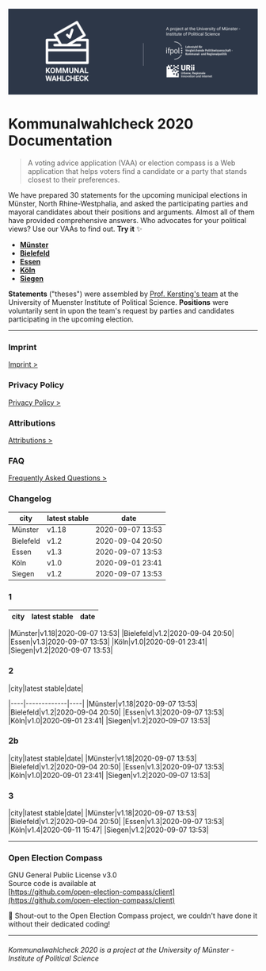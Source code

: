 ![Kommunalwahlcheck](img/kwc-git-header.svg)
<style>
.tablelines table, .tablelines td, .tablelines th {
        border: 1px solid black;
        }
</style>

# Kommunalwahlcheck 2020 Documentation

> A voting advice application (VAA) or election compass is a Web application that helps voters find a candidate or a party that stands closest to their preferences.

We have prepared 30 statements for the upcoming municipal elections in Münster, North Rhine-Westphalia, and asked the participating parties and mayoral candidates about their positions and arguments. Almost all of them have provided comprehensive answers. Who advocates for your political views? Use our VAAs to find out. **Try it** ✨

- **[Münster](https://muenster.kommunalwahlcheck.de)**
- **[Bielefeld](https://bielefeld.kommunalwahlcheck.de)**
- **[Essen](https://essen.kommunalwahlcheck.de)**
- **[Köln](https://koeln.kommunalwahlcheck.de)**
- **[Siegen](https://siegen.kommunalwahlcheck.de)**

**Statements** ("theses") were assembled by [Prof. Kersting's team](https://www.uni-muenster.de/IfPol/Kersting/URII/) at the University of Muenster Institute of Political Science. **Positions** were voluntarily sent in upon the team's request by parties and candidates participating in the upcoming election.

---

### Imprint
[Imprint >](imprint.md)

### Privacy Policy
[Privacy Policy >](privacy.md)

### Attributions
[Attributions >](attributions.md)

### FAQ
[Frequently Asked Questions >](https://www.uni-muenster.de/IfPol/Kersting/online-wahlhilfe/Kommunalwahlcheck-FAQ.html)

### Changelog
|city|latest stable|date|
|----|-------------|----|
|Münster|v1.18|2020-09-07 13:53|
|Bielefeld|v1.2|2020-09-04 20:50|
|Essen|v1.3|2020-09-07 13:53|
|Köln|v1.0|2020-09-01 23:41|
|Siegen|v1.2|2020-09-07 13:53|

### 1
|city|latest stable|date|
|----|-------------|----|

|Münster|v1.18|2020-09-07 13:53|
|Bielefeld|v1.2|2020-09-04 20:50|
|Essen|v1.3|2020-09-07 13:53|
|Köln|v1.0|2020-09-01 23:41|
|Siegen|v1.2|2020-09-07 13:53|

### 2
|city|latest stable|date|

|----|-------------|----|
|Münster|v1.18|2020-09-07 13:53|
|Bielefeld|v1.2|2020-09-04 20:50|
|Essen|v1.3|2020-09-07 13:53|
|Köln|v1.0|2020-09-01 23:41|
|Siegen|v1.2|2020-09-07 13:53|

### 2b
|city|latest stable|date|
|Münster|v1.18|2020-09-07 13:53|
|Bielefeld|v1.2|2020-09-04 20:50|
|Essen|v1.3|2020-09-07 13:53|
|Köln|v1.0|2020-09-01 23:41|
|Siegen|v1.2|2020-09-07 13:53|

### 3
|city|latest stable|date|
|Münster|v1.18|2020-09-07 13:53|
|Bielefeld|v1.2|2020-09-04 20:50|
|Essen|v1.3|2020-09-07 13:53|
|Köln|v1.4|2020-09-11 15:47|
|Siegen|v1.2|2020-09-07 13:53|

---

### Open Election Compass
GNU General Public License v3.0\
Source code is available at\
[https://github.com/open-election-compass/client](https://github.com/open-election-compass/client)

👏 Shout-out to the Open Election Compass project, we couldn't have done it without their dedicated coding!

---

###### Kommunalwahlcheck 2020 is a project at the University of Münster - Institute of Political Science